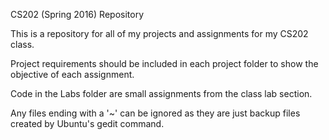 CS202 (Spring 2016) Repository

This is a repository for all of my projects and assignments for my CS202 class.

Project requirements should be included in each project folder to show the objective of each assignment.

Code in the Labs folder are small assignments from the class lab section.

Any files ending with a '~' can be ignored as they are just backup files created by Ubuntu's gedit command.
